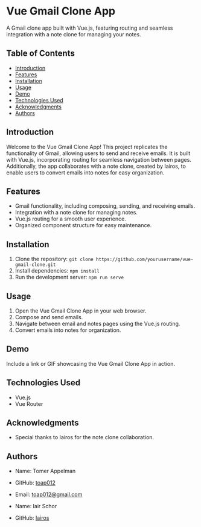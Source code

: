 # Vue Gmail Clone App

A Gmail clone app built with Vue.js, featuring routing and seamless integration with a note clone for managing your notes.

## Table of Contents

- [Introduction](#introduction)
- [Features](#features)
- [Installation](#installation)
- [Usage](#usage)
- [Demo](#demo)
- [Technologies Used](#technologies-used)
- [Acknowledgments](#acknowledgments)
- [Authors](#authors)

## Introduction

Welcome to the Vue Gmail Clone App! This project replicates the functionality of Gmail, allowing users to send and receive emails. It is built with Vue.js, incorporating routing for seamless navigation between pages. Additionally, the app collaborates with a note clone, created by Iairos, to enable users to convert emails into notes for easy organization.

## Features

- Gmail functionality, including composing, sending, and receiving emails.
- Integration with a note clone for managing notes.
- Vue.js routing for a smooth user experience.
- Organized component structure for easy maintenance.

## Installation

1. Clone the repository: `git clone https://github.com/yourusername/vue-gmail-clone.git`
2. Install dependencies: `npm install`
3. Run the development server: `npm run serve`

## Usage

1. Open the Vue Gmail Clone App in your web browser.
2. Compose and send emails.
3. Navigate between email and notes pages using the Vue.js routing.
4. Convert emails into notes for organization.

## Demo

Include a link or GIF showcasing the Vue Gmail Clone App in action.

## Technologies Used

- Vue.js
- Vue Router

## Acknowledgments

- Special thanks to Iairos for the note clone collaboration.

## Authors

- Name: Tomer Appelman
- GitHub: [toap012](https://github.com/toap012)
- Email: toap012@gmail.com

- Name: Iair Schor
- GitHub: [Iairos](https://github.com/Iairos)


 
 
